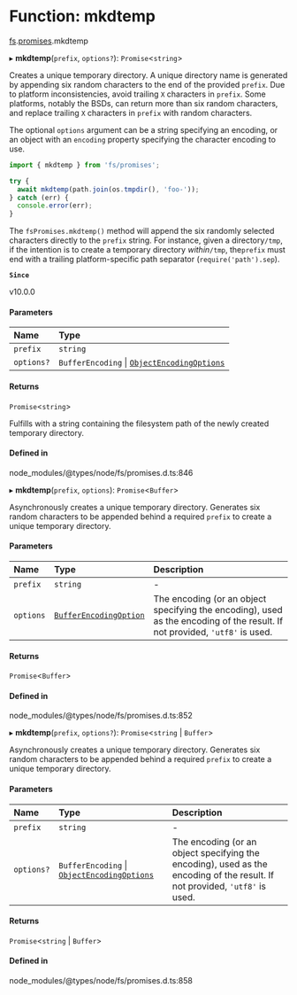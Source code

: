 # Function: mkdtemp

[fs](../modules/fs.md).[promises](../modules/fs.promises.md).mkdtemp

▸ **mkdtemp**(`prefix`, `options?`): `Promise`<`string`\>

Creates a unique temporary directory. A unique directory name is generated by
appending six random characters to the end of the provided `prefix`. Due to
platform inconsistencies, avoid trailing `X` characters in `prefix`. Some
platforms, notably the BSDs, can return more than six random characters, and
replace trailing `X` characters in `prefix` with random characters.

The optional `options` argument can be a string specifying an encoding, or an
object with an `encoding` property specifying the character encoding to use.

```js
import { mkdtemp } from 'fs/promises';

try {
  await mkdtemp(path.join(os.tmpdir(), 'foo-'));
} catch (err) {
  console.error(err);
}
```

The `fsPromises.mkdtemp()` method will append the six randomly selected
characters directly to the `prefix` string. For instance, given a directory`/tmp`, if the intention is to create a temporary directory _within_`/tmp`, the`prefix` must end with a trailing
platform-specific path separator
(`require('path').sep`).

**`Since`**

v10.0.0

#### Parameters

| Name | Type |
| :------ | :------ |
| `prefix` | `string` |
| `options?` | `BufferEncoding` \| [`ObjectEncodingOptions`](../interfaces/fs.ObjectEncodingOptions.md) |

#### Returns

`Promise`<`string`\>

Fulfills with a string containing the filesystem path of the newly created temporary directory.

#### Defined in

node_modules/@types/node/fs/promises.d.ts:846

▸ **mkdtemp**(`prefix`, `options`): `Promise`<`Buffer`\>

Asynchronously creates a unique temporary directory.
Generates six random characters to be appended behind a required `prefix` to create a unique temporary directory.

#### Parameters

| Name | Type | Description |
| :------ | :------ | :------ |
| `prefix` | `string` | - |
| `options` | [`BufferEncodingOption`](../types/fs.BufferEncodingOption.md) | The encoding (or an object specifying the encoding), used as the encoding of the result. If not provided, `'utf8'` is used. |

#### Returns

`Promise`<`Buffer`\>

#### Defined in

node_modules/@types/node/fs/promises.d.ts:852

▸ **mkdtemp**(`prefix`, `options?`): `Promise`<`string` \| `Buffer`\>

Asynchronously creates a unique temporary directory.
Generates six random characters to be appended behind a required `prefix` to create a unique temporary directory.

#### Parameters

| Name | Type | Description |
| :------ | :------ | :------ |
| `prefix` | `string` | - |
| `options?` | `BufferEncoding` \| [`ObjectEncodingOptions`](../interfaces/fs.ObjectEncodingOptions.md) | The encoding (or an object specifying the encoding), used as the encoding of the result. If not provided, `'utf8'` is used. |

#### Returns

`Promise`<`string` \| `Buffer`\>

#### Defined in

node_modules/@types/node/fs/promises.d.ts:858
